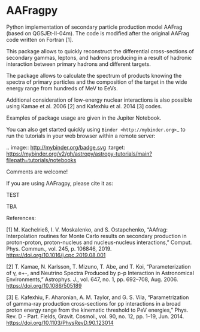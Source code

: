 # AAFragpy

Python implementation of secondary particle production model AAFrag (based on QGSJEt-II-04m). The code is modified after the original AAFrag code written on Fortran [1].

This package allows to quickly reconstruct the differential cross-sections of secondary gammas, leptons, and hadrons producing in a result of hadronic interaction between primary hadrons and different targets.

The package allows to calculate the spectrum of products knowing the spectra of primary particles and the composition of the target in the wide energy range from hundreds of MeV to EeVs.

Additional consideration of low-energy nuclear interactions is also possible using Kamae et al. 2006 [2] and Kafexhiu et al. 2014 [3] codes.

Examples of package usage are given in the Jupiter Notebook.

You can also get started quickly using `Binder <http://mybinder.org>`_ to run the tutorials in
your web browser within a remote server:

.. image:: http://mybinder.org/badge.svg
    :target: https://mybinder.org/v2/gh/astropy/astropy-tutorials/main?filepath=tutorials/notebooks

Comments are welcome!

If you are using AAFragpy, please cite it as:

TEST

TBA

References:


[1] M. Kachelrieß, I. V. Moskalenko, and S. Ostapchenko, “AAfrag: Interpolation routines for Monte Carlo results on secondary production in proton-proton, proton-nucleus and nucleus-nucleus interactions,” Comput. Phys. Commun., vol. 245, p. 106846, 2019. <https://doi.org/10.1016/j.cpc.2019.08.001>

[2] T. Kamae, N. Karlsson, T. Mizuno, T. Abe, and T. Koi, “Parameterization of γ, e+-, and Neutrino Spectra Produced by p-p Interaction in Astronomical Environments,” Astrophys. J., vol. 647, no. 1, pp. 692–708, Aug. 2006. <https://doi.org/10.1086/505189>

[3] E. Kafexhiu, F. Aharonian, A. M. Taylor, and G. S. Vila, “Parametrization of gamma-ray production cross-sections for pp interactions in a broad proton energy range from the kinematic threshold to PeV energies,” Phys. Rev. D - Part. Fields, Gravit. Cosmol., vol. 90, no. 12, pp. 1–19, Jun. 2014. <https://doi.org/10.1103/PhysRevD.90.123014>